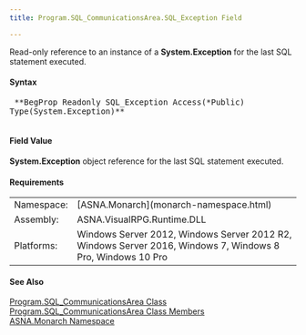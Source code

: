```yaml
---
title: Program.SQL_CommunicationsArea.SQL_Exception Field

---
```


Read-only reference to an instance of a **System.Exception** for the last SQL statement executed.

#### Syntax
<pre class="syntax">
 **BegProp Readonly SQL_Exception Access(*Public)
Type(System.Exception)** 
      </pre>

#### Field Value
<a shape="rect"> **System.Exception** </a> object reference for the last SQL statement executed.

#### Requirements
<table class="dttable" cellspacing="0" cellpadding="4" width="60%">
           <colgroup>
            <col width="15%" style="font-weight:bold" />
            <col width="85%" />
          </colgroup>
          <tr>
            <td>Namespace:</td>
            <td>[ASNA.Monarch](monarch-namespace.html)</td>
          </tr>
          <tr>
            <td>Assembly:</td>
            <td>ASNA.VisualRPG.Runtime.DLL</td>
          </tr>
         <tr>
            <td>Platforms:</td>
            <td> Windows Server 2012, Windows Server 2012 R2, Windows Server 2016, Windows 7, Windows 8 Pro, Windows 10 Pro</td>
         </tr>
</table>

<!-- end -->

#### See Also
[ Program.SQL_CommunicationsArea Class](program-sql-communications-area-class.html) <br /> [ Program.SQL_CommunicationsArea Class Members](program-sql-communications-area-class-members.html) <br /> [ASNA.Monarch Namespace](monarch-namespace.html) 
